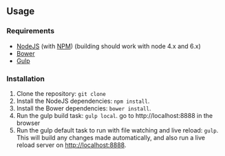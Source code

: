 ## Usage
### Requirements
* [NodeJS](http://nodejs.org/) (with [NPM](https://www.npmjs.org/)) (building should work with node 4.x and 6.x)
* [Bower](http://bower.io)
* [Gulp](http://gulpjs.com)

### Installation
1. Clone the repository: `git clone `
2. Install the NodeJS dependencies: `npm install`.
3. Install the Bower dependencies: `bower install`.
4. Run the gulp build task: `gulp local`. go to http://localhost:8888 in the browser
5. Run the gulp default task to run with file watching and live reload: `gulp`. This will build any changes made automatically, and also run a live reload server on [http://localhost:8888](http://localhost:8888).


